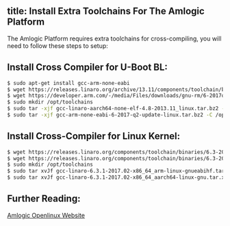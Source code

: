 title: Install Extra Toolchains For The Amlogic Platform
---

The Amlogic Platform requires extra toolchains for cross-compiling, you will need to follow these steps to setup:

## Install Cross Compiler for U-Boot BL:

```sh
$ sudo apt-get install gcc-arm-none-eabi
$ wget https://releases.linaro.org/archive/13.11/components/toolchain/binaries/gcc-linaro-aarch64-none-elf-4.8-2013.11_linux.tar.bz2
$ wget https://developer.arm.com/-/media/Files/downloads/gnu-rm/6-2017q2/gcc-arm-none-eabi-6-2017-q2-update-linux.tar.bz2
$ sudo mkdir /opt/toolchains
$ sudo tar -xjf gcc-linaro-aarch64-none-elf-4.8-2013.11_linux.tar.bz2 -C /opt/toolchains
$ sudo tar -xjf gcc-arm-none-eabi-6-2017-q2-update-linux.tar.bz2 -C /opt/toolchains
```

## Install Cross-Compiler for Linux Kernel:

```sh
$ wget https://releases.linaro.org/components/toolchain/binaries/6.3-2017.02/arm-linux-gnueabihf/gcc-linaro-6.3.1-2017.02-x86_64_arm-linux-gnueabihf.tar.xz
$ wget https://releases.linaro.org/components/toolchain/binaries/6.3-2017.02/aarch64-linux-gnu/gcc-linaro-6.3.1-2017.02-x86_64_aarch64-linux-gnu.tar.xz
$ sudo mkdir /opt/toolchains
$ sudo tar xvJf gcc-linaro-6.3.1-2017.02-x86_64_arm-linux-gnueabihf.tar.xz -C /opt/toolchains
$ sudo tar xvJf gcc-linaro-6.3.1-2017.02-x86_64_aarch64-linux-gnu.tar.xz -C /opt/toolchains
```
## Further Reading:

[Amlogic Openlinux Website](http://openlinux.amlogic.com/)

